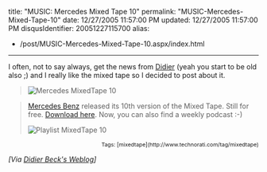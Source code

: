title: "MUSIC: Mercedes Mixed Tape 10"
permalink: "MUSIC-Mercedes-Mixed-Tape-10"
date: 12/27/2005 11:57:00 PM
updated: 12/27/2005 11:57:00 PM
disqusIdentifier: 20051227115700
alias:
 - /post/MUSIC-Mercedes-Mixed-Tape-10.aspx/index.html
---
I often, not to say always, get the news from [Didier](http://www.didierbeck.com) (yeah you start to be old also ;) 
and I really like the mixed tape so I decided to post about it.


> ![Mercedes MixedTape 10](http://www.didierbeck.com/pics/200512/mixedtape10.jpg)
<!-- more -->
> 
> [Mercedes 
  Benz](http://www.mercedes-benz.com/content/mbcom/international/international_website/en/com/international_home.html) released its 10th version of the Mixed Tape. Still for free. [Download here](http://www.mercedes-benz.com/mixedtape). Now, you can 
  also find a weekly podcast :-)
> 
> ![Playlist MixedTape 10](http://www.didierbeck.com/pics/200512/mixedtape10bis.jpg)
> 
> 
  <div style="TEXT-ALIGN: right"><span style="FONT-SIZE: 78%">Tags: [mixedtape](http://www.technorati.com/tag/mixedtape)</span></div>

*[Via 
[Didier 
Beck's Weblog](http://www.didierbeck.com/2005/12/music-mercedes-mixed-tape-10.php)]*
